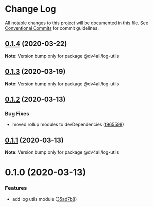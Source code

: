 # Change Log

All notable changes to this project will be documented in this file.
See [Conventional Commits](https://conventionalcommits.org) for commit guidelines.

## [0.1.4](https://github.com/dmijatovic/dv4all-wcp-lerna/compare/@dv4all/log-utils@0.1.3...@dv4all/log-utils@0.1.4) (2020-03-22)

**Note:** Version bump only for package @dv4all/log-utils





## [0.1.3](https://github.com/dmijatovic/dv4all-wcp/compare/@dv4all/log-utils@0.1.2...@dv4all/log-utils@0.1.3) (2020-03-19)

**Note:** Version bump only for package @dv4all/log-utils

## [0.1.2](https://github.com/dmijatovic/dv4all-wcp/compare/@dv4all/log-utils@0.1.1...@dv4all/log-utils@0.1.2) (2020-03-13)

### Bug Fixes

- moved rollup modules to devDependencies ([f965598](https://github.com/dmijatovic/dv4all-wcp/commit/f965598c3c3587b393dfb57b6e05e2b8326a77d5))

## [0.1.1](https://github.com/dmijatovic/dv4all-wcp/compare/@dv4all/log-utils@0.1.0...@dv4all/log-utils@0.1.1) (2020-03-13)

**Note:** Version bump only for package @dv4all/log-utils

# 0.1.0 (2020-03-13)

### Features

- add log utils module ([35ad7b8](https://github.com/dmijatovic/dv4all-wcp/commit/35ad7b82c61c66967dbc1aae300dd5ca816b0c32))
